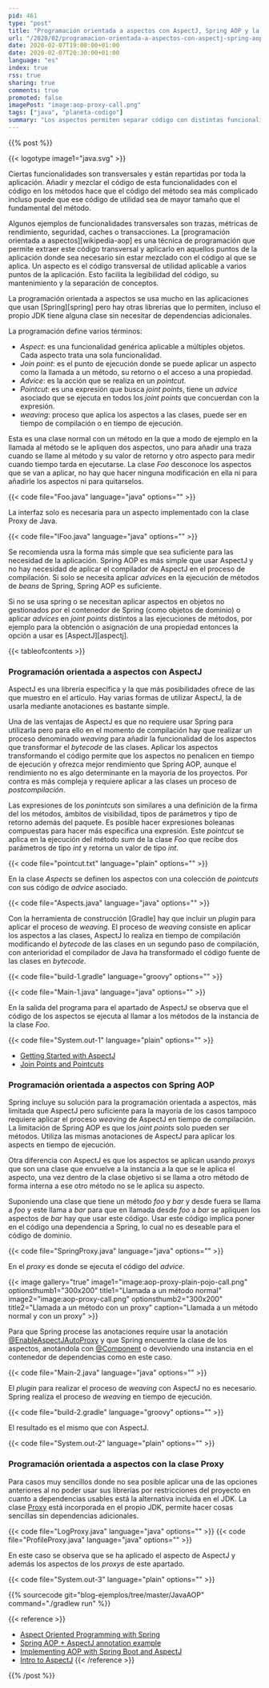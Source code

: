 ```yaml
---
pid: 461
type: "post"
title: "Programación orientada a aspectos con AspectJ, Spring AOP y la clase Proxy"
url: "/2020/02/programacion-orientada-a-aspectos-con-aspectj-spring-aop-y-la-clase-proxy/"
date: 2020-02-07T19:00:00+01:00
date: 2020-02-07T20:30:00+01:00
language: "es"
index: true
rss: true
sharing: true
comments: true
promoted: false
imagePost: "image:aop-proxy-call.png"
tags: ["java", "planeta-codigo"]
summary: "Los aspectos permiten separar código con distintas funcionalidades y centralizar un código común que sin utilizarlos está repartido por toda la aplicación. Son un concepto potente y una vez entendidos sus conceptos ofrecen muchas posibilidades para simplificar el código y mejorar su mantenimiento. Hay varias posibilidades, dos de las más utilizadas son AspectJ y Spring AOP, en el caso de que estas no se puedan utilizar el JDK incluye la clase _Proxy_ para usos básicos aunque más limitados."
---
```


{{% post %}}

{{< logotype image1="java.svg" >}}

Ciertas funcionalidades son transversales y están repartidas por toda la aplicación. Añadir y mezclar el código de esta funcionalidades con el código en los métodos hace que el código del método sea más complicado incluso puede que ese código de utilidad sea de mayor tamaño que el fundamental del método.

Algunos ejemplos de funcionalidades transversales son trazas, métricas de rendimiento, seguridad, caches o transacciones. La [programación orientada a aspectos][wikipedia-aop] es una técnica de programación que permite extraer este código transversal y aplicarlo en aquellos puntos de la aplicación donde sea necesario sin estar mezclado con el código al que se aplica. Un aspecto es el código transversal de utilidad aplicable a varios puntos de la aplicación. Esto facilita la legibilidad del código, su mantenimiento y la separación de conceptos.

La programación orientada a aspectos se usa mucho en las aplicaciones que usan [Spring][spring] pero hay otras librerías que lo permiten, incluso el propio JDK tiene alguna clase sin necesitar de dependencias adicionales.

La programación define varios términos:

* _Aspect_: es una funcionalidad genérica aplicable a múltiples objetos. Cada aspecto trata una sola funcionalidad.
* _Join point_: es el punto de ejecución donde se puede aplicar un aspecto como la llamada a un método, su retorno o el acceso a una propiedad.
* _Advice_: es la acción que se realiza en un _pointcut_.
* _Pointcut_: es una expresión que busca _joint points_, tiene un _advice_ asociado que se ejecuta en todos los _joint points_ que concuerdan con la expresión.
* _weaving_: proceso que aplica los aspectos a las clases, puede ser en tiempo de compilación o en tiempo de ejecución.

Esta es una clase normal con un método en la que a modo de ejemplo en la llamada al método se le apliquen dos aspectos, uno para añadir una traza cuando se llame al método y su valor de retorno y otro aspecto para medir cuando tiempo tarda en ejecutarse. La clase _Foo_ desconoce los aspectos que se van a aplicar, no hay que hacer ninguna modificación en ella ni para añadirle los aspectos ni para quitarselos.

{{< code file="Foo.java" language="java" options="" >}}

La interfaz solo es necesaria para un aspecto implementado con la clase Proxy de Java.

{{< code file="IFoo.java" language="java" options="" >}}

Se recomienda usra la forma más simple que sea suficiente para las necesidad de la aplicación. Spring AOP es más simple que usar AspectJ y no hay necesidad de aplicar el compilador de AspectJ en el proceso de compilación. Si solo se necesita aplicar _advices_ en la ejecución de métodos de _beans_ de Spring, Spring AOP es suficiente.

Si no se usa spring o se necesitan aplicar aspectos en objetos no gestionados por el contenedor de Spring (como objetos de dominio) o aplicar _advices_ en _joint points_ distintos a las ejecuciones de métodos, por ejemplo para la obtención o asignación de una propiedad entonces la opción a usar es [AspectJ][aspectj].

{{< tableofcontents >}}

### Programación orientada a aspectos con AspectJ

AspectJ es una librería específica y la que más posibilidades ofrece de las que muestro en el artículo. Hay varias formas de utilizar AspectJ, la de usarla mediante anotaciones es bastante simple.

Una de las ventajas de AspectJ es que no requiere usar Spring para utilizarla pero para ello en el momento de compilación hay que realizar un proceso denominado _weaving_ para añadir la funcionalidad de los aspectos que transformar el _bytecode_ de las clases. Aplicar los aspectos transformando el código permite que los aspectos no penalicen en tiempo de ejecución y ofrezca mejor rendimiento que Spring AOP, aunque el rendimiento no es algo determinante en la mayoría de los proyectos. Por contra es más compleja y requiere aplicar a las clases un proceso de _postcompilación_.

Las expresiones de los _ponintcuts_ son similares a una definición de la firma del los métodos, ámbitos de visibilidad, tipos de parámetros y tipo de retorno además del paquete. Es posible hacer expresiones boleanas compuestas para hacer más especifica una expresión. Este _pointcut_ se aplica en la ejecución del método _sum_ de la clase _Foo_ que recibe dos parámetros de tipo _int_ y retorna un valor de tipo _int_.

{{< code file="pointcut.txt" language="plain" options="" >}}

En la clase _Aspects_ se definen los aspectos con una colección de _pointcuts_ con sus código de _advice_ asociado.

{{< code file="Aspects.java" language="java" options="" >}}

Con la herramienta de construcción [Gradle] hay que incluir un _plugin_ para aplicar el proceso de _weaving_. El proceso de _weaving_ consiste en aplicar los aspectos a las clases, AspectJ lo realiza en tiempo de compilación modificando el _bytecode_ de las clases en un segundo paso de compilación, con anterioridad el compilador de Java ha transformado el código fuente de las clases en _bytecode_.

{{< code file="build-1.gradle" language="groovy" options="" >}}

{{< code file="Main-1.java" language="java" options="" >}}

En la salida del programa para el apartado de AspectJ se observa que el código de los aspectos se ejecuta al llamar a los métodos de la instancia de la clase _Foo_.

{{< code file="System.out-1" language="plain" options="" >}}

* [Getting Started with AspectJ](https://www.eclipse.org/aspectj/doc/released/progguide/starting.html)
* [Join Points and Pointcuts](https://www.eclipse.org/aspectj/doc/released/progguide/language-joinPoints.html)

### Programación orientada a aspectos con Spring AOP

Spring incluye su solución para la programación orientada a aspectos, más limitada que AspectJ pero suficiente para la mayoría de los casos tampoco requiere aplicar el proceso _weaving_ de AspectJ en tiempo de compilación. La limitación de Spring AOP es que los _joint points_ solo pueden ser métodos. Utiliza las mismas anotaciones de AspectJ para aplicar los aspects en tiempo de ejecución.

Otra diferencia con AspectJ es que los aspectos se aplican usando _proxys_ que son una clase que envuelve a la instancia a la que se le aplica el aspecto, una vez dentro de la clase objetivo si se llama a otro método de forma interna a ese otro método no se le aplica su aspecto.

Suponiendo una clase que tiene un método _foo_ y _bar_ y desde fuera se llama a _foo_ y este llama a _bar_ para que en llamada desde _foo_ a _bar_ se apliquen los aspectos de _bar_ hay que usar este código. Usar este código implica poner en el código una dependencia a Spring, lo cual no es deseable para el código de dominio.

{{< code file="SpringProxy.java" language="java" options="" >}}

En el _proxy_ es donde se ejecuta el código del _advice_.

{{< image
    gallery="true"
    image1="image:aop-proxy-plain-pojo-call.png" optionsthumb1="300x200" title1="Llamada a un método normal"
    image2="image:aop-proxy-call.png" optionsthumb2="300x200" title2="Llamada a un método con un proxy"
    caption="Llamada a un método normal y con un proxy" >}}

Para que Spring procese las anotaciones require usar la anotación [@EnableAspectJAutoProxy](https://docs.spring.io/spring-framework/docs/current/javadoc-api/org/springframework/context/annotation/EnableAspectJAutoProxy.html) y que Spring encuentre la clase de los aspectos, anotándola con [@Component](https://docs.spring.io/spring/docs/current/javadoc-api/org/springframework/stereotype/Component.html) o devolviendo una instancia en el contenedor de dependencias como en este caso.

{{< code file="Main-2.java" language="java" options="" >}}

El _plugin_ para realizar el proceso de _weaving_ con AspectJ no es necesario. Spring realiza el proceso de _weaving_ en tiempo de ejecución.

{{< code file="build-2.gradle" language="groovy" options="" >}}

El resultado es el mismo que con AspectJ.

{{< code file="System.out-2" language="plain" options="" >}}

### Programación orientada a aspectos con la clase Proxy

Para casos muy sencillos donde no sea posible aplicar una de las opciones anteriores al no poder usar sus librerías por restricciones del proyecto en cuanto a dependencias usables está la alternativa incluida en el JDK. La clase [Proxy](javadoc11:java.base/java/lang/reflect/Proxy.html) está incorporada en el propio JDK, permite hacer cosas sencillas sin dependencias adicionales.

{{< code file="LogProxy.java" language="java" options="" >}}
{{< code file="ProfileProxy.java" language="java" options="" >}}

En este caso se observa que se ha aplicado el aspecto de AspectJ y además los aspectos de los _proxys_ de este apartado.

{{< code file="System.out-3" language="plain" options="" >}}

{{% sourcecode git="blog-ejemplos/tree/master/JavaAOP" command="./gradlew run" %}}

{{< reference >}}
* [Aspect Oriented Programming with Spring](https://docs.spring.io/spring-framework/docs/current/spring-framework-reference/core.html#aop)
* [Spring AOP + AspectJ annotation example](https://mkyong.com/spring3/spring-aop-aspectj-annotation-example/)
* [Implementing AOP with Spring Boot and AspectJ](https://www.springboottutorial.com/spring-boot-and-aop-with-spring-boot-starter-aop)
* [Intro to AspectJ](https://www.baeldung.com/aspectj)
{{< /reference >}}

{{% /post %}}
